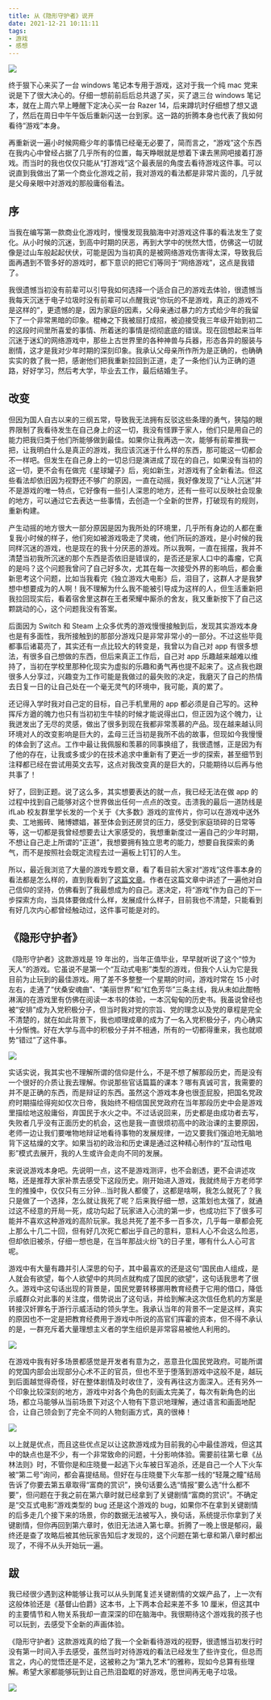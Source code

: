 ```yaml
---
title: 从《隐形守护者》说开
date: 2021-12-21 10:11:11
tags:
- 游戏
- 感想
---
```


![](/images/qiniu_img/achievement_jiejuhongl.png)

终于狠下心来买了一台 windows 笔记本专用于游戏，这对于我一个纯 mac 党来说是下了很大决心的。仔细一想前前后后总共退了买，买了退三台 windows 笔记本，就在上周六早上睡醒下定决心买一台 Razer 14，后来蹲坑时仔细想了想又退了，然后在周日中午午饭后重新闪送一台到家。这一路的折腾本身也代表了我如何看待“游戏”本身。

再重新说一遍小时候网瘾少年的事情已经毫无必要了，简而言之，“游戏”这个东西在我内心中曾经占据了几乎所有的位置，每天睁眼就是想着下课去黑网吧接着打游戏。而当时的我也仅仅只能从“打游戏”这个最表层的角度去看待游戏这件事。可以说直到我做出了第一个商业化游戏之前，我对游戏的看法都是非常片面的，几乎就是父母亲眼中对游戏的那般庸俗看法。
## 序

当我在编写第一款商业化游戏时，慢慢发现我脑海中对游戏这件事的看法发生了变化。从小时候的沉迷，到高中时期的厌恶，再到大学中的恍然大悟，仿佛这一切就像是过山车般起起伏伏，可能是因为当初真的是被网络游戏伤害得太深，导致我后面再遇到不管多好的游戏时，都下意识的把它们等同于“网络游戏”，这点是我错了。

我很遗憾当初没有前辈可以引导我如何选择一个适合自己的游戏去体验，很遗憾当我每天沉迷于电子垃圾时没有前辈可以点醒我说“你玩的不是游戏，真正的游戏不是这样的”，更遗憾的是，因为家庭的因素，父母亲通过暴力的方式给少年的我留下了一个非常黑暗的印象。棍棒之下我被屈打成招，被迫接受我三年级开始到初二的这段时间里所喜爱的事情、所着迷的事情是彻彻底底的错误。现在回想起来当年沉迷于迷幻的网络游戏中，那些上古世界里的各种神兽与兵器，形态各异的服装与剧情，这才是我对少年时期的深刻印象。我承认父母亲所作所为是正确的，也确确实实的救了我一把，感谢他们把我重新拉回到正道，走了一条他们认为正确的道路，好好学习，然后考大学，毕业去工作，最后结婚生子。

## 改变

但因为国人自古以来的三纲五常，导致我无法拥有反驳这些条理的勇气，狭隘的眼界限制了我看待发生在自己身上的这一切，我没有怪罪于家人，他们只是用自己的能力把我归类于他们所能够做到最佳。如果你让我再选一次，能够有前辈推我一把，让我明白什么是真正的游戏，我应该沉迷于什么样的东西，那可能这一切都会不一样吧。但发生在自己身上的一切总归是演进成了现在的自己，如果没有当初的这一切，更不会有在做完《星球罐子》后，宛如新生，对游戏有了全新看法。但这些看法却依旧因为视野还不够广的原因，一直在动摇，我好像发现了“让人沉迷”并不是游戏的唯一特点，它好像有一些引人深思的地方，还有一些可以反映社会现象的地方，可以通过它去表达一些事情，去创造一个全新的世界，打破现有的规则，重新构建。

产生动摇的地方很大一部分原因是因为我所处的环境里，几乎所有身边的人都在重复我小时候的样子，他们宛如被游戏吸走了灵魂，他们所玩的游戏，是小时候的我同样沉迷的游戏，也是现在的我十分厌恶的游戏。所以我啊，一直在摇摆，我并不清楚当初我所沉迷的那个东西是否依旧是错误的，是否还是家人口中的毒瘤，它真的是吗？这个问题我曾问了自己好多次，尤其在每一次接受外界的影响后，都会重新思考这个问题，比如当我看完《独立游戏大电影》后，泪目了，这群人才是我梦想中想要成为的人啊！我不理解为什么我不能被引导成为这样的人，但生活重新把我拉回现实后，看着宿舍里这群在王者荣耀中厮杀的舍友，我又重新按下了自己这颗跳动的心，这个问题我没有答案。

后面因为 Switch 和 Steam 上众多优秀的游戏慢慢接触到后，发现其实游戏本身也是有多面性，我所接触到的那部分游戏只是非常非常小的一部分。不过这些毕竟都事后诸葛亮了，其实还有一点比较大的转变是，我曾以为自己对 app 有很多想法，有很多自己想做的东西，但后来真正工作后，自己对 app 乐趣越来越难以维持了，当初在学校里那种化现实为虚拟的乐趣和勇气再也提不起来了。这点我也跟很多人分享过，兴趣变为工作可能是我做过的最失败的决定，我磨灭了自己的热情去日复一日的让自己处在一个毫无灵气的环境中，我可能，真的累了。

还记得入学时我对自己定的目标，自己手机里用的 app 都必须是自己写的。这种挥斥方遒的魄力也只有当初初生牛犊的时候才能说得出口，但正因为这个魄力，让我迸发出了无尽的灵感，做出了很多到现在我都非常羡慕的产品。现在越来越认同环境对人的改变影响是巨大的，孟母三迁当初是我所不齿的故事，但现如今我慢慢的体会到了这点。工作中最让我佩服和羡慕的同事换组了，我很遗憾，正是因为有了他的存在，让我或多或少的在技术追求中重新有了更近一步的探索，甚至细节到注释都已经在尝试用英文去写，这点对我改变真的是巨大的，只能期待以后再与他共事了！

好了，回到正题。说了这么多，其实想要表达的就一点，我已经无法在做 app 的过程中找到自己能够对这个世界做出任何一点点的改变。击溃我的最后一道防线是 ifLab 校友群里学长发的一个关于《大多数》游戏的宣传片，你可以在游戏中送外卖、工地搬砖、赌博嫖娼，甚至体会到还房贷的压力，感受到家庭琐碎的日常等等，这一切都是我曾经想要去让大家感受的，我想重新度过一遍自己的少年时期，不想让自己走上所谓的“正道”，我想要拥有独立思考的能力，想要自我探索的勇气，而不是按照社会既定流程去过一遍板上钉钉的人生。

所以，最近我浏览了大量的游戏专题文章，看了看目前大家对“游戏”这件事本身的看法都是怎么样的，直到我看到了[这篇文章](https://indienova.com/indie-game-news/my-years-with-game-postmortem-graduated/)。作者在这篇文章中讲述了一遍他对自己信仰的坚持，仿佛看到了我最想成为的自己。遂决定，将“游戏”作为自己的下一步探索方向，当具体要做成什么样，发展成什么样子，目前我也不清楚，只能看到有好几次内心都曾经触动过，这件事可能是对的。

## 《隐形守护者》
《隐形守护者》这款游戏是 19 年出的，当年正值毕业，早早就听说了这个“惊为天人”的游戏。它虽说不是第一个“互动式电影”类型的游戏，但我个人认为它是我目前为止玩到的最佳游戏。用了差不多整整一个星期的时间，游戏时常在 15 小时左右，走通了“伏桑安魂曲”、“美丽世界”和“红色芳华”三条主线，我从未如此酣畅淋漓的在游戏里有仿佛在阅读一本书的体验，一本沉甸甸的历史书。我虽说曾经也被“安排”成为入党积极分子，但当时我对党的宗旨、党的理念以及党的章程是完全不清楚的，就在如此背景下，我也顺理成章的成为了一名入党积极分子，内心确实十分惭愧。好在大学与高中的积极分子并不相通，所有的一切都得重来，我也就顺势“错过”了这件事。

![](/images/qiniu_img/20211220114806_1.jpg)

实话实说，我其实也不理解所谓的信仰是什么，不是不想了解那段历史，而是没有一个很好的介质让我去理解。你说那些官话篇篇的课本？哪有真诚可言，我需要的并不是正确的东西，而是辩证的东西。虽然这个游戏本身也很歪屁股，把国名党政府时期描绘得宛如仅次日帝，我始终不相信国民党政府在当年那段历史中会是游戏里描绘地这般庸俗，弃国民于水火之中。不过话说回来，历史都是由成功者去写，失败者几乎没有正面历史的机会，这也是我一直很烦初高中的政治课的主要原因，老师一边让我们要唯物地辩证地看待事物的发展规律，一边又要我们强迫地无脑地背下这枯燥的文字。如果当初的政治和历史课是通过这种精心制作的“互动性电影”模式去展开，我的人生或许会走向不同的发展。

来说说游戏本身吧。先说明一点，这不是游戏测评，也不会剧透，更不会讲述攻略，还是推荐大家补票去感受下这段历史。刚开始进入游戏，我就终局于方老师学生的推搡中，仅仅只有三分钟...当时我人都傻了，这都是啥啊，我怎么就死了？我只是做了一个选择，怎么就让我死了呢？后来我仔细一想，这策划也太强了，就通过这不经意的开局一死，成功勾起了玩家进入心流的第一步，也成功拦下了很多可能并不喜欢这种游戏的高阶玩家。我总共死了差不多一百多次，几乎每一章都会死上那么十几二十回，但有好几次死亡都出乎自己的意料，意料人心不会这么险恶，但却依旧被杀，仔细一想也是，在当年那战火纷飞的日子里，哪有什么人心可言呢。

游戏中有大量有趣并引人深思的句子，其中最喜欢的还是这句“国民由人组成，是人就会有欲望，每个人欲望中的共同点就构成了国民的欲望”，这句话我思考了很久。游戏中这句话出现的背景是，国民党要转移挪用教育经费于它用的借口，降低示威群众对此事的关注度，借势说出了这句话，并给到解决这次信任危机的方案是转接汉奸罪名于游行示威活动的领头学生。我承认当年的背景不一定是这样，真实的原因也不一定是把教育经费用于游戏中所说的高官们挥霍的资本，但不得不承认的是，一群充斥着大量理想主义者的学生组织是非常容易被他人利用的。

![](/images/qiniu_img/20211224005710_1.jpg)

在游戏中我有好多场景都感觉是开发者有意为之，恶意丑化国民党政府。可能所谓的党国内部会出现部分心术不正的官员，但也不至于堕落到游戏中这般不是，越玩到后面越觉得奇怪，好在整体剧情及时收住了，没有再往这方面深入。还有另外一个印象比较深刻的地方，游戏中对各个角色的刻画太完美了，每次有新角色的出场，都立马能够从当前场景下对这个人物有下意识地理解，通过语言和画面地配合，让自己领会到了完全不同的人物刻画方式，真的很棒！

![](/images/qiniu_img/20211224011243_1.jpg)

以上就是优点，而且这些优点足以让这款游戏成为目前我的心中最佳游戏，但这其中的缺点也是不少，有一个非常致命的问题，十分影响体验。需要前往第七章《丛林法则》时，不管你是和庄晓曼一起逃下火车被日军追杀，还是自己一个人下火车被“第二号”询问，都会喜提结局。但好在与庄晓曼下火车那一线的“轻蔑之瞳”结局告诉了你要去第五章取得“富商的赏识”，换句话要么选“情报”要么选“什么都不要”，但问题在于我之前在第六章时就已经拿到了关键剧情“富商的赏识”。不确定是“交互式电影”游戏类型的 bug 还是这个游戏的 bug，如果你不在拿到关键剧情的后多走几个接下来的场景，你的数据无法被写入，换句话，系统提示你拿到了关键剧情，但你再回到第六章时，依旧无法进入第七章。折腾了一晚上很是郁闷，最终还是查了攻略后被其他玩家告知后才发现的，这个问题在第七章和第八章时都出现了，不得不从头开始玩一遍。

## 跋
我已经很少遇到这种能够让我可以从头到尾复述关键剧情的文娱产品了，上一次有这般体验还是《基督山伯爵》这本书，上下两本合起来差不多 10 厘米，但这其中的主要情节和人物关系我却一直深深的印在脑海中。我很期待这个游戏我的孩子也可以玩到，去感受下全新的声画体验。

《隐形守护者》这款游戏真的给了我一个全新看待游戏的视野，很遗憾当初发行时没有第一时间入手去感受，虽然当时对待游戏的看法已经发生了些许变化，但总而言之，内心的觉悟还是不足，这被称之为“第九艺术”的雅称，现如今总算有些理解。希望大家都能够玩到让自己热泪盈眶的好游戏，愿世间再无电子垃圾。

![](/images/qiniu_img/20211224012832_1.jpg)